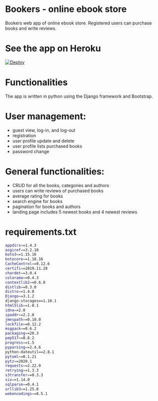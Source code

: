 # Bookers - online ebook store
Bookers web app of online ebook store. Registered users can purchase books and write reviews.

# See the app on Heroku
<a href="https://ebookstorebookers.herokuapp.com">
  <img src="https://www.herokucdn.com/deploy/button.svg" alt="Deploy">
</a>

# Functionalities
The app is written in python using the Django framework and Bootstrap.

# User management:
- guest view, log-in, and log-out
- registration
- user profile update and delete
- user profile lists purchased books
- password change

# General functionalities:
- CRUD for all the books, categories and authors
- users can write reviews of purchased books
- average rating for books
- search engine for books
- pagination for books and authors
- landing page includes 5 newest books and 4 newest reviews

# requirements.txt
```sh
appdirs==1.4.3
asgiref==3.2.10
boto3==1.15.16
botocore==1.18.16
CacheControl==0.12.6
certifi==2019.11.28
chardet==3.0.4
colorama==0.4.3
contextlib2==0.6.0
distlib==0.3.0
distro==1.4.0
Django==3.1.2
django-storages==1.10.1
html5lib==1.0.1
idna==2.8
ipaddr==2.2.0
jmespath==0.10.0
lockfile==0.12.2
msgpack==0.6.2
packaging==20.3
pep517==0.8.2
progress==1.5
pyparsing==2.4.6
python-dateutil==2.8.1
pytoml==0.1.21
pytz==2020.1
requests==2.22.0
retrying==1.3.3
s3transfer==0.3.3
six==1.14.0
sqlparse==0.4.1
urllib3==1.25.8
webencodings==0.5.1
```
